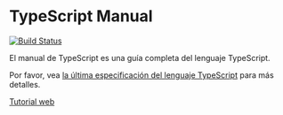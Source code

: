 # TypeScript Manual

[![Build Status](https://travis-ci.org/Microsoft/TypeScript-Handbook.svg)](https://travis-ci.org/Microsoft/TypeScript-Handbook)

El manual de TypeScript es una guía completa del lenguaje TypeScript.

Por favor, vea [la última especificación del lenguaje TypeScript](https://github.com/Microsoft/TypeScript/blob/master/doc/spec.md) para más detalles.

[Tutorial web](https://www.typescriptlang.org/docs/tutorial.html)
